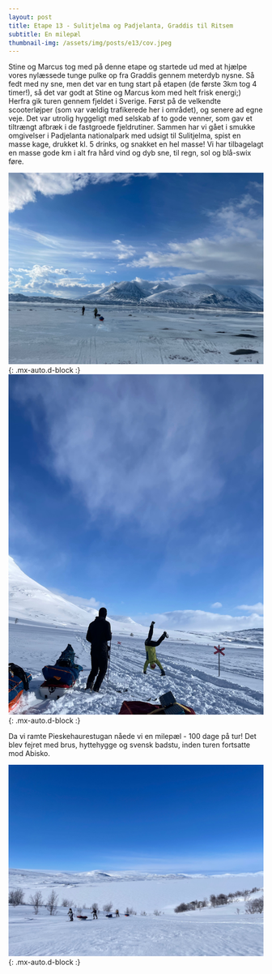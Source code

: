 ```yaml
---
layout: post
title: Etape 13 - Sulitjelma og Padjelanta, Graddis til Ritsem 
subtitle: En milepæl
thumbnail-img: /assets/img/posts/e13/cov.jpeg
---
```

Stine og Marcus tog med på denne etape og startede ud med at hjælpe vores nylæssede tunge pulke op fra Graddis gennem meterdyb nysne. Så fedt med ny sne, men det var en tung start på etapen (de første 3km tog 4 timer!), så det var godt at Stine og Marcus kom med helt frisk energi;) Herfra gik turen gennem fjeldet i Sverige. Først på de velkendte scooterløjper (som var vældig trafikerede her i området), og senere ad egne veje. Det var utrolig hyggeligt med selskab af to gode venner, som gav et tiltrængt afbræk i de fastgroede fjeldrutiner. Sammen har vi gået i smukke omgivelser i Padjelanta nationalpark med udsigt til Sulitjelma, spist en masse kage, drukket kl. 5 drinks, og snakket en hel masse! Vi har tilbagelagt en masse gode km i alt fra hård vind og dyb sne, til regn, sol og blå-swix føre. 

![Havregryn](/assets/img/posts/e13/cov.jpeg){: .mx-auto.d-block :}
![Havregryn](/assets/img/posts/e13/1.jpeg){: .mx-auto.d-block :}


Da vi ramte Pieskehaurestugan nåede vi en milepæl - 100 dage på tur! Det blev fejret med brus, hyttehygge og svensk badstu, inden turen fortsatte mod Abisko. 


![Havregryn](/assets/img/posts/e13/2.jpeg){: .mx-auto.d-block :}
